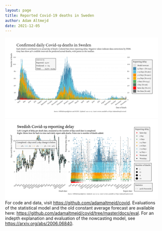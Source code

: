 ```yaml
---
layout: page
title: Reported Covid-19 deaths in Sweden
author: Adam Altmejd
date: 2021-12-05
---
```


![Graph of Swedish Covid-19 deaths with reporting delay.](deaths_lag_sweden_2021-12-05.png "Swedish Covid-19 deaths.")
![Graph of Swedish Covid-19 reporting delay in daily deaths.](lag_trend_sweden_2021-12-05.png "Trend in Swedish Covid-19 mortality reporting delay.")
For code and data, visit <https://github.com/adamaltmejd/covid>.
Evaluations of the statistical model and the old constant average forecast are available here: <https://github.com/adamaltmejd/covid/tree/master/docs/eval>.
For an indepth explanation and evaluation of the nowcasting model, see <https://arxiv.org/abs/2006.06840>.
